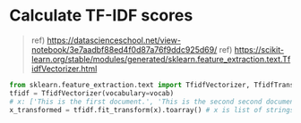 # Calculate TF-IDF scores

> ref) https://datascienceschool.net/view-notebook/3e7aadbf88ed4f0d87a76f9ddc925d69/
> ref) https://scikit-learn.org/stable/modules/generated/sklearn.feature_extraction.text.TfidfVectorizer.html

~~~python
from sklearn.feature_extraction.text import TfidfVectorizer, TfidfTransformer
tfidf = TfidfVectorizer(vocabulary=vocab)
# x: ['This is the first document.', 'This is the second second document.', 'And the third one.']
x_transformed = tfidf.fit_transform(x).toarray() # x is list of strings
~~~
